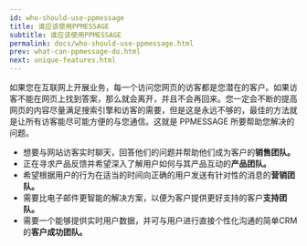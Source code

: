 ```yaml
---
id: who-should-use-ppmessage
title: 谁应该使用PPMESSAGE
subtitle: 谁应该使用PPMESSAGE
permalink: docs/who-should-use-ppmessage.html
prev: what-can-ppmessage-do.html
next: unique-features.html
---
```


如果您在互联网上开展业务，每一个访问您网页的访客都是您潜在的客户。如果访客不能在网页上找到答案，那么就会离开，并且不会再回来。您一定会不断的提高网页的内容尽量满足搜索引擎和访客的需要，但是这是永远不够的，最佳的方法就是让所有访客能尽可能方便的与您通信。这就是 PPMESSAGE 所要帮助您解决的问题。

- 想要与网站访客实时聊天，回答他们的问题并帮助他们成为客户的**销售团队。**
- 正在寻求产品反馈并希望深入了解用户如何与其产品互动的**产品团队。**
- 希望根据用户的行为在适当的时间向正确的用户发送有针对性的消息的**营销团队。**
- 需要比电子邮件更智能的解决方案，以便为客户提供更好支持的客户**支持团队。**
- 需要一个能够提供实时用户数据，并可与用户进行直接个性化沟通的简单CRM的**客户成功团队。**

